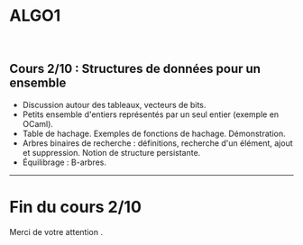 <!--
$theme: default
$size: 4:3
page_number: true
footer: Cours 2/10 - ALGO1 - ENS de Rennes - Lilian Besson - 17 septembre 2019
-->

<link rel="stylesheet" type="text/css" href="../common/marp-naereen.css" />
<link rel="stylesheet" type="text/css" href="../common/marp-90percent-fontsize.css" />

# ALGO1
<br>

## Cours 2/10 : Structures de données pour un ensemble

- Discussion autour des tableaux, vecteurs de bits.
- Petits ensemble d'entiers représentés par un seul entier (exemple en OCaml).
- Table de hachage. Exemples de fonctions de hachage. Démonstration.
- Arbres binaires de recherche : définitions, recherche d'un élément, ajout et suppression. Notion de structure persistante.
- Équilibrage : B-arbres.

---

# Fin du cours 2/10

<span class="fontify">Merci de votre attention .</span>
